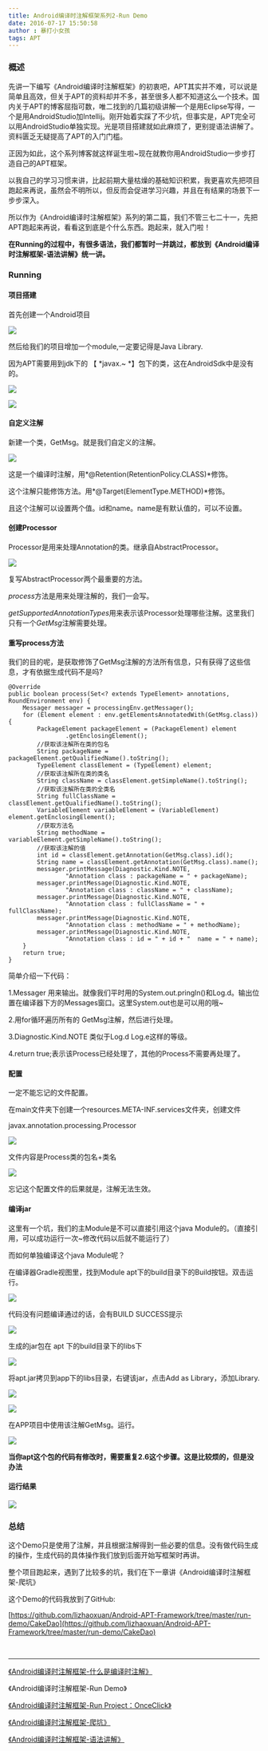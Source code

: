 ```yaml
---
title: Android编译时注解框架系列2-Run Demo
date: 2016-07-17 15:50:58
author : 暴打小女孩
tags: APT
---
```






### 概述

先讲一下编写《Android编译时注解框架》的初衷吧，APT其实并不难，可以说是简单且高效，但关于APT的资料却并不多，甚至很多人都不知道这么一个技术。国内关于APT的博客屈指可数，唯二找到的几篇初级讲解一个是用Eclipse写得，一个是用AndroidStudio加Intellij。刚开始着实踩了不少坑，但事实是，APT完全可以用AndroidStudio单独实现。光是项目搭建就如此麻烦了，更别提语法讲解了。资料匮乏无疑提高了APT的入门门槛。

正因为如此，这个系列博客就这样诞生啦~现在就教你用AndroidStudio一步步打造自己的APT框架。

<!-- more -->

以我自己的学习习惯来讲，比起前期大量枯燥的基础知识积累，我更喜欢先把项目跑起来再说，虽然会不明所以，但反而会促进学习兴趣，并且在有结果的场景下一步步深入。

所以作为《Android编译时注解框架》系列的第二篇，我们不管三七二十一，先把APT跑起来再说，看看这到底是个什么东西。跑起来，就入门啦！

**在Running的过程中，有很多语法，我们都暂时一并跳过，都放到《Android编译时注解框架-语法讲解》统一讲。**


### Running

#### 项目搭建

首先创建一个Android项目

![](http://img1.ph.126.net/u57VJi5uksh4duN6yMFxOA==/6631542754722720703.jpeg)


然后给我们的项目增加一个module,一定要记得是Java Library.

因为APT需要用到jdk下的 【 *javax.~ *】包下的类，这在AndroidSdk中是没有的。


![](http://img0.ph.126.net/UhzqKVMFfwu3ty-OxxyMCg==/6631790144838976047.jpeg)


![](http://img1.ph.126.net/F8_ZnOElNPV06vSCsJnvFw==/6631658203443642814.jpeg)


#### 自定义注解

新建一个类，GetMsg。就是我们自定义的注解。

![](http://img2.ph.126.net/cc1rbYqrXAfXk9lzz4dP8g==/6631577939094811679.jpeg)

这是一个编译时注解，用*@Retention(RetentionPolicy.CLASS)*修饰。

这个注解只能修饰方法。用*@Target(ElementType.METHOD)*修饰。

且这个注解可以设置两个值。id和name。name是有默认值的，可以不设置。 


#### 创建Processor

Processor是用来处理Annotation的类。继承自AbstractProcessor。

![](http://img0.ph.126.net/JcFdC1YgKtkFQGqozEa_iw==/6631616422001785860.jpeg)

复写AbstractProcessor两个最重要的方法。

*process*方法是用来处理注解的，我们一会写。

*getSupportedAnnotationTypes*用来表示该Processor处理哪些注解。这里我们只有一个*GetMsg*注解需要处理。


#### 重写process方法

我们的目的呢，是获取修饰了GetMsg注解的方法所有信息，只有获得了这些信息，才有依据生成代码不是吗?

    @Override
    public boolean process(Set<? extends TypeElement> annotations, RoundEnvironment env) {
        Messager messager = processingEnv.getMessager();
        for (Element element : env.getElementsAnnotatedWith(GetMsg.class)) {
            PackageElement packageElement = (PackageElement) element
                    .getEnclosingElement();
            //获取该注解所在类的包名
            String packageName = packageElement.getQualifiedName().toString();
            TypeElement classElement = (TypeElement) element;
            //获取该注解所在类的类名
            String className = classElement.getSimpleName().toString();
            //获取该注解所在类的全类名
            String fullClassName = classElement.getQualifiedName().toString();
            VariableElement variableElement = (VariableElement) element.getEnclosingElement();
            //获取方法名
            String methodName = variableElement.getSimpleName().toString();
            //获取该注解的值
            int id = classElement.getAnnotation(GetMsg.class).id();
            String name = classElement.getAnnotation(GetMsg.class).name();
            messager.printMessage(Diagnostic.Kind.NOTE,
                    "Annotation class : packageName = " + packageName);
            messager.printMessage(Diagnostic.Kind.NOTE,
                    "Annotation class : className = " + className);
            messager.printMessage(Diagnostic.Kind.NOTE,
                    "Annotation class : fullClassName = " + fullClassName);
            messager.printMessage(Diagnostic.Kind.NOTE,
                    "Annotation class : methodName = " + methodName);
            messager.printMessage(Diagnostic.Kind.NOTE,
                    "Annotation class : id = " + id + "  name = " + name);
        }
        return true;
    }



简单介绍一下代码：

1.Messager 用来输出。就像我们平时用的System.out.pringln()和Log.d。输出位置在编译器下方的Messages窗口。这里System.out也是可以用的哦~

2.用for循环遍历所有的 GetMsg注解，然后进行处理。

3.Diagnostic.Kind.NOTE 类似于Log.d Log.e这样的等级。

4.return true;表示该Process已经处理了，其他的Process不需要再处理了。

#### 配置

一定不能忘记的文件配置。

在main文件夹下创建一个resources.META-INF.services文件夹，创建文件

javax.annotation.processing.Processor

![](http://img1.ph.126.net/ODbgMyTTqIym9R-XzgPoWA==/6631704382932005509.jpeg)

文件内容是Process类的包名+类名

![](http://img0.ph.126.net/Q4hJNglipWrhbm8BCEXaWg==/6631701084397122195.jpeg)

忘记这个配置文件的后果就是，注解无法生效。

#### 编译jar

这里有一个坑，我们的主Module是不可以直接引用这个java Module的。（直接引用，可以成功运行一次~修改代码以后就不能运行了）

而如何单独编译这个java Module呢？

在编译器Gradle视图里，找到Module apt下的build目录下的Build按钮。双击运行。

![](http://img0.ph.126.net/VhQ-R3WDsxyN0Jj-tjlbOw==/6631456992815762880.jpeg)


代码没有问题编译通过的话，会有BUILD SUCCESS提示

![](http://img1.ph.126.net/aLdtGF6QzHmAx9RgQA9xUg==/6631790144838976048.jpeg)

生成的jar包在 apt 下的build目录下的libs下

![](http://img2.ph.126.net/RpZ7TNvkMhh16qZw1Mickg==/6631662601490157227.jpeg)

将apt.jar拷贝到app下的libs目录，右键该jar，点击Add as Library，添加Library.

![](http://img2.ph.126.net/j5zjxfuq-5c7iitXiRIyvA==/6631606526397135920.jpeg)

![](http://img2.ph.126.net/BG1Js3oL3cgWFoiqyK2gGQ==/6631701084397122194.jpeg)

在APP项目中使用该注解GetMsg。运行。

![](http://img2.ph.126.net/Qy8xMkNkIv20akzOwLwqpA==/6631748363397120041.jpegg)


**当你apt这个包的代码有修改时，需要重复2.6这个步骤。这是比较烦的，但是没办法**


#### 运行结果

![](http://img1.ph.126.net/TdCL0wMyvStVQ_yBDMst8Q==/6631771453141303831.jpeg)


### 总结


这个Demo只是使用了注解，并且根据注解得到一些必要的信息。没有做代码生成的操作，生成代码的具体操作我们放到后面开始写框架时再讲。

整个项目跑起来，遇到了比较多的坑，我们在下一章讲《Android编译时注解框架-爬坑》

这个Demo的代码我放到了GitHub:

[https://github.com/lizhaoxuan/Android-APT-Framework/tree/master/run-demo/CakeDao](https://github.com/lizhaoxuan/Android-APT-Framework/tree/master/run-demo/CakeDao)

</br>
 
------



[《Android编译时注解框架-什么是编译时注解》](https://lizhaoxuan.github.io/2016/07/17/apt-wathapt/)

《Android编译时注解框架-Run Demo》

[《Android编译时注解框架-Run Project：OnceClick》](https://lizhaoxuan.github.io/2016/07/17/apt-run_project/)

[《Android编译时注解框架-爬坑》](https://lizhaoxuan.github.io/2016/07/17/apt-Climbed-out-of-the-pit/)

[《Android编译时注解框架-语法讲解》](https://lizhaoxuan.github.io/2016/07/17/apt-Grammar-explanation/)
